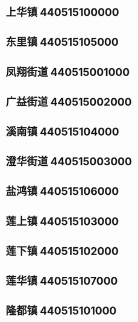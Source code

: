 # 上华镇 440515100000
# 东里镇 440515105000
# 凤翔街道 440515001000
# 广益街道 440515002000
# 溪南镇 440515104000
# 澄华街道 440515003000
# 盐鸿镇 440515106000
# 莲上镇 440515103000
# 莲下镇 440515102000
# 莲华镇 440515107000
# 隆都镇 440515101000
